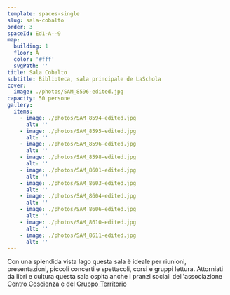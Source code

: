 ```yaml
---
template: spaces-single
slug: sala-cobalto
order: 3
spaceId: Ed1-A--9
map: 
  building: 1
  floor: A
  color: '#fff'
  svgPath: ''
title: Sala Cobalto
subtitle: Biblioteca, sala principale de LaSchola
cover:
  image: ./photos/SAM_8596-edited.jpg
capacity: 50 persone
gallery:
  items:
    - image: ./photos/SAM_8594-edited.jpg
      alt: ''
    - image: ./photos/SAM_8595-edited.jpg
      alt: ''
    - image: ./photos/SAM_8596-edited.jpg
      alt: ''
    - image: ./photos/SAM_8598-edited.jpg
      alt: ''
    - image: ./photos/SAM_8601-edited.jpg
      alt: ''
    - image: ./photos/SAM_8603-edited.jpg
      alt: ''
    - image: ./photos/SAM_8604-edited.jpg
      alt: ''
    - image: ./photos/SAM_8606-edited.jpg
      alt: ''
    - image: ./photos/SAM_8610-edited.jpg
      alt: ''
    - image: ./photos/SAM_8611-edited.jpg
      alt: ''
---
```


<Col initial narrow bottom={4}>

Con una splendida vista lago questa sala è ideale per riunioni, presentazioni, piccoli concerti e spettacoli, corsi e gruppi lettura. Attorniati da libri e cultura questa sala ospita anche i pranzi sociali dell'associazione [Centro Coscienza](http://www.centrocoscienza.it/l-associazione) e del [Gruppo Territorio](/activities/gruppo-territorio)

</Col>
